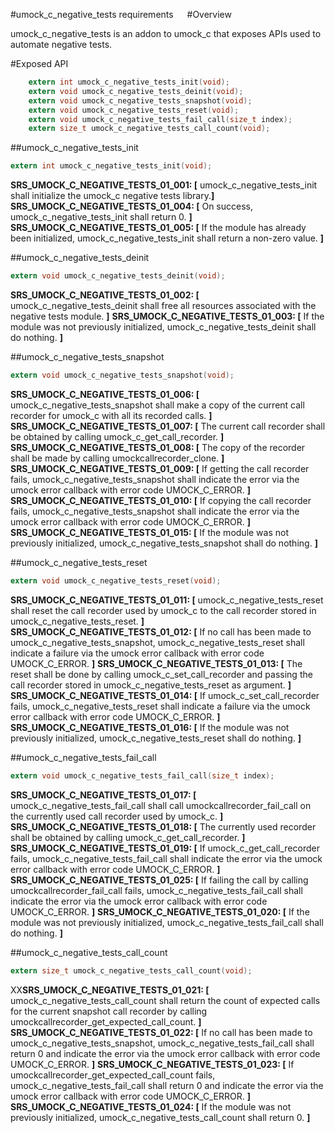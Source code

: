 #umock_c_negative_tests requirements
 
#Overview

umock_c_negative_tests is an addon to umock_c that exposes APIs used to automate negative tests.

#Exposed API

```c
    extern int umock_c_negative_tests_init(void);
    extern void umock_c_negative_tests_deinit(void);
    extern void umock_c_negative_tests_snapshot(void);
    extern void umock_c_negative_tests_reset(void);
    extern void umock_c_negative_tests_fail_call(size_t index);
    extern size_t umock_c_negative_tests_call_count(void);
```

##umock_c_negative_tests_init

```c
extern int umock_c_negative_tests_init(void);
```

**SRS_UMOCK_C_NEGATIVE_TESTS_01_001: [** umock_c_negative_tests_init shall initialize the umock_c negative tests library.**]**
**SRS_UMOCK_C_NEGATIVE_TESTS_01_004: [** On success, umock_c_negative_tests_init shall return 0. **]**
**SRS_UMOCK_C_NEGATIVE_TESTS_01_005: [** If the module has already been initialized, umock_c_negative_tests_init shall return a non-zero value. **]** 

##umock_c_negative_tests_deinit

```c
extern void umock_c_negative_tests_deinit(void);
```

**SRS_UMOCK_C_NEGATIVE_TESTS_01_002: [** umock_c_negative_tests_deinit shall free all resources associated with the negative tests module. **]**
**SRS_UMOCK_C_NEGATIVE_TESTS_01_003: [** If the module was not previously initialized, umock_c_negative_tests_deinit shall do nothing. **]**

##umock_c_negative_tests_snapshot

```c
extern void umock_c_negative_tests_snapshot(void);
```

**SRS_UMOCK_C_NEGATIVE_TESTS_01_006: [** umock_c_negative_tests_snapshot shall make a copy of the current call recorder for umock_c with all its recorded calls. **]**
**SRS_UMOCK_C_NEGATIVE_TESTS_01_007: [** The current call recorder shall be obtained by calling umock_c_get_call_recorder. **]**
**SRS_UMOCK_C_NEGATIVE_TESTS_01_008: [** The copy of the recorder shall be made by calling umockcallrecorder_clone. **]**
**SRS_UMOCK_C_NEGATIVE_TESTS_01_009: [** If getting the call recorder fails, umock_c_negative_tests_snapshot shall indicate the error via the umock error callback with error code UMOCK_C_ERROR. **]**
**SRS_UMOCK_C_NEGATIVE_TESTS_01_010: [** If copying the call recorder fails, umock_c_negative_tests_snapshot shall indicate the error via the umock error callback with error code UMOCK_C_ERROR. **]**
**SRS_UMOCK_C_NEGATIVE_TESTS_01_015: [** If the module was not previously initialized, umock_c_negative_tests_snapshot shall do nothing. **]**

##umock_c_negative_tests_reset

```c
extern void umock_c_negative_tests_reset(void);
```

**SRS_UMOCK_C_NEGATIVE_TESTS_01_011: [** umock_c_negative_tests_reset shall reset the call recorder used by umock_c to the call recorder stored in umock_c_negative_tests_reset. **]**
**SRS_UMOCK_C_NEGATIVE_TESTS_01_012: [** If no call has been made to umock_c_negative_tests_snapshot, umock_c_negative_tests_reset shall indicate a failure via the umock error callback with error code UMOCK_C_ERROR. **]**
**SRS_UMOCK_C_NEGATIVE_TESTS_01_013: [** The reset shall be done by calling umock_c_set_call_recorder and passing the call recorder stored in umock_c_negative_tests_reset as argument. **]**
**SRS_UMOCK_C_NEGATIVE_TESTS_01_014: [** If umock_c_set_call_recorder fails, umock_c_negative_tests_reset shall indicate a failure via the umock error callback with error code UMOCK_C_ERROR. **]**
**SRS_UMOCK_C_NEGATIVE_TESTS_01_016: [** If the module was not previously initialized, umock_c_negative_tests_reset shall do nothing. **]**

##umock_c_negative_tests_fail_call

```c
extern void umock_c_negative_tests_fail_call(size_t index);
```

**SRS_UMOCK_C_NEGATIVE_TESTS_01_017: [** umock_c_negative_tests_fail_call shall call umockcallrecorder_fail_call on the currently used call recorder used by umock_c. **]**
**SRS_UMOCK_C_NEGATIVE_TESTS_01_018: [** The currently used recorder shall be obtained by calling umock_c_get_call_recorder. **]**
**SRS_UMOCK_C_NEGATIVE_TESTS_01_019: [** If umock_c_get_call_recorder fails, umock_c_negative_tests_fail_call shall indicate the error via the umock error callback with error code UMOCK_C_ERROR. **]**
**SRS_UMOCK_C_NEGATIVE_TESTS_01_025: [** If failing the call by calling umockcallrecorder_fail_call fails, umock_c_negative_tests_fail_call shall indicate the error via the umock error callback with error code UMOCK_C_ERROR. **]**
**SRS_UMOCK_C_NEGATIVE_TESTS_01_020: [** If the module was not previously initialized, umock_c_negative_tests_fail_call shall do nothing. **]**

##umock_c_negative_tests_call_count

```c
extern size_t umock_c_negative_tests_call_count(void);
```

XX**SRS_UMOCK_C_NEGATIVE_TESTS_01_021: [** umock_c_negative_tests_call_count shall return the count of expected calls for the current snapshot call recorder by calling umockcallrecorder_get_expected_call_count. **]**
**SRS_UMOCK_C_NEGATIVE_TESTS_01_022: [** If no call has been made to umock_c_negative_tests_snapshot, umock_c_negative_tests_fail_call shall return 0 and indicate the error via the umock error callback with error code UMOCK_C_ERROR. **]**
**SRS_UMOCK_C_NEGATIVE_TESTS_01_023: [** If umockcallrecorder_get_expected_call_count fails, umock_c_negative_tests_fail_call shall return 0 and indicate the error via the umock error callback with error code UMOCK_C_ERROR. **]**
**SRS_UMOCK_C_NEGATIVE_TESTS_01_024: [** If the module was not previously initialized, umock_c_negative_tests_call_count shall return 0. **]**
